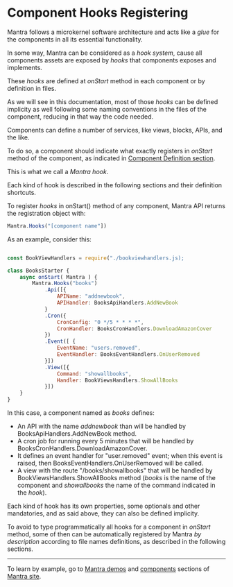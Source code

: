 # Component Hooks Registering

Mantra follows a microkernel software architecture and acts like a *glue* for the components in all its essential functionality.

In some way, Mantra can be considered as a *hook system*, cause all components assets are exposed by *hooks* that components exposes and implements.

These *hooks* are defined at *onStart* method in each component or by definition in files. 

As we will see in this documentation, most of those *hooks* can be defined implicity as well following some naming conventions in the files of the component, reducing in that way the code needed.

Components can define a number of services, like views, blocks, APIs, and the like.

To do so, a component should indicate what exactly registers in *onStart* method of the component, as indicated in [Component Definition section](/docs/05-mantra-component-definition.md).

This is what we call a *Mantra hook*.

Each kind of hook is described in the following sections and their definition shortcuts.

To register *hooks* in onStart() method of any component, Mantra API returns the registration object with:

```js
Mantra.Hooks("[component name"])
```
As an example, consider this:

```js

const BookViewHandlers = require("./bookviewhandlers.js);

class BooksStarter {
    async onStart( Mantra ) {
        Mantra.Hooks("books")
            .Api([{
                APIName: "addnewbook",
                APIHandler: BooksApiHandlers.AddNewBook
            }
            .Cron({
                CronConfig: "0 */5 * * * *",
                CronHandler: BooksCronHandlers.DownloadAmazonCover
            })
            .Event([ {
                EventName: "users.removed",
                EventHandler: BooksEventHandlers.OnUserRemoved
            }])
            .View([{
                Command: "showallbooks",
                Handler: BookViewsHandlers.ShowAllBooks
            }])
    }
}
```

In this case, a component named as *books* defines:

* An API with the name *addnewbook* than will be handled by BooksApiHandlers.AddNewBook method.
* A cron job for running every 5 minutes that will be handled by BooksCronHandlers.DownloadAmazonCover.
* It defines an event handler for "user.removed" event; when this event is raised, then BooksEventHandlers.OnUserRemoved will be called.
* A view with the route "/books/showallbooks" that will be handled by BookViewsHandlers.ShowAllBooks method (*books* is the name of the component and *showallbooks* the name of the command indicated in the *hook*).

Each kind of hook has its own properties, some optionals and other mandatories, and as said above, they can also be defined implicity.

To avoid to type programmatically all hooks for a component in *onStart* method, some of then can be automatically registered by Mantra *by description* according to file names definitions, as described in the following sections.

***
To learn by example, go to [Mantra demos](https://www.mantrajs.com/mantrademos/showall) and [components](https://www.mantrajs.com/marketplacecomponent/components) sections of [Mantra site](https://www.mantrajs.com).